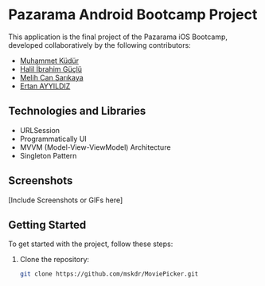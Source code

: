 # Pazarama Android Bootcamp Project

This application is the final project of the Pazarama iOS Bootcamp, developed collaboratively by the following contributors:

- [Muhammet Küdür](https://github.com/mskdr)
- [Halil İbrahim Güçlü](https://github.com/higuclu)
- [Melih Can Sarıkaya](https://github.com/melihcan1376)
- [Ertan AYYILDIZ](https://github.com/ErtanAyyildiz)


## Technologies and Libraries

- URLSession
- Programmatically UI
- MVVM (Model-View-ViewModel) Architecture
- Singleton Pattern

## Screenshots

[Include Screenshots or GIFs here]

## Getting Started

To get started with the project, follow these steps:

1. Clone the repository:

   ```bash
   git clone https://github.com/mskdr/MoviePicker.git
